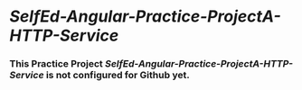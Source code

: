 #  _SelfEd-Angular-Practice-ProjectA-HTTP-Service_

### This Practice Project _SelfEd-Angular-Practice-ProjectA-HTTP-Service_ is not configured for Github yet.
